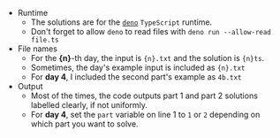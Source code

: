 - Runtime
  - The solutions are for the [`deno`](deno.land) `TypeScript` runtime.
  - Don't forget to allow `deno` to read files with `deno run --allow-read file.ts`
- File names
  - For the **{n}**-th day, the input is `{n}.txt` and the solution is `{n}ts`.
  - Sometimes, the day's example input is included as `{n}.txt`
  - For **day 4**, I included the second part's example as `4b.txt`
- Output
  - Most of the times, the code outputs part 1 and part 2 solutions labelled clearly, if not uniformly.
  - For **day 4**, set the `part` variable on line 1 to `1` or `2` depending on which part you want to solve.

